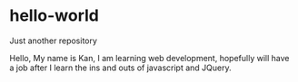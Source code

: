 # hello-world
Just another repository

Hello, My name is Kan, I am learning web development, hopefully will have a job after I learn the ins and outs of javascript and JQuery.
